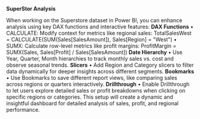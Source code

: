 **SuperStor Analysis**

When working on the Superstore dataset in Power BI, you can enhance analysis using key DAX functions and interactive features:
**DAX Functions**
•	CALCULATE: Modify context for metrics like regional sales:
TotalSalesWest = CALCULATE(SUM(Sales[SalesAmount]), Sales[Region] = "West")
•	SUMX: Calculate row-level metrics like profit margins:
ProfitMargin = SUMX(Sales, Sales[Profit] / Sales[SalesAmount])
**Date Hierarchy**
•	Use Year, Quarter, Month hierarchies to track monthly sales vs. cost and observe seasonal trends.
**Slicers**
•	Add Region and Category slicers to filter data dynamically for deeper insights across different segments.
**Bookmarks**
•	Use Bookmarks to save different report views, like comparing sales across regions or quarters interactively.
**Drillthrough**
•	Enable Drillthrough to let users explore detailed sales or profit breakdowns when clicking on specific regions or categories.
This setup will create a dynamic and insightful dashboard for detailed analysis of sales, profit, and regional performance.
